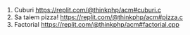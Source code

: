 1. Cuburi https://replit.com/@thinkphp/acm#cuburi.c
2. Sa taiem pizza! https://replit.com/@thinkphp/acm#pizza.c
3. Factorial https://replit.com/@thinkphp/acm#factorial.cpp 
